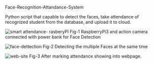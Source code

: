 Face-Recognition-Attandance-System

Python script that capable to detect the faces, take attendance of recognized student from the database, and upload it to cloud.

![smart attendance- rasberyPI](https://user-images.githubusercontent.com/43782259/145939237-ef8716db-92d7-4d3b-a326-45e31c64a9d5.png)
Fig-1 RaspberryPi3 and action camera connected with power bank for Face Detection

![face-dettection](https://user-images.githubusercontent.com/43782259/145939256-009b91a8-c52a-4c62-a125-1f4e8a5ee233.png)
Fig-2 Detecting the multiple Faces at the same time

![web-site](https://user-images.githubusercontent.com/43782259/145939326-f778a771-cd54-481c-adb5-6a87e4fe24e4.png)
Fig-3 After marking attendance showing into webpage.
